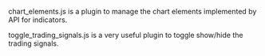 chart_elements.js is a plugin to manage the chart elements implemented by API for indicators.

toggle_trading_signals.js is a very useful plugin to toggle show/hide the trading signals.
